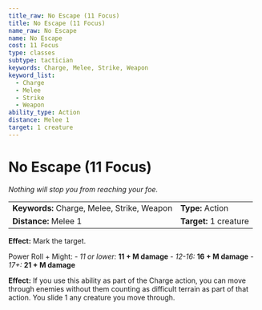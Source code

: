 ```yaml
---
title_raw: No Escape (11 Focus)
title: No Escape (11 Focus)
name_raw: No Escape
name: No Escape
cost: 11 Focus
type: classes
subtype: tactician
keywords: Charge, Melee, Strike, Weapon
keyword_list:
  - Charge
  - Melee
  - Strike
  - Weapon
ability_type: Action
distance: Melee 1
target: 1 creature
---
```


# No Escape (11 Focus)

*Nothing will stop you from reaching your foe.*

|                                             |                        |
| :------------------------------------------ | :--------------------- |
| **Keywords:** Charge, Melee, Strike, Weapon | **Type:** Action       |
| **Distance:** Melee 1                       | **Target:** 1 creature |

**Effect:** Mark the target.

Power Roll + Might: - *11 or lower:* **11 + M damage** - *12-16:* **16 + M damage** - *17+:* **21 + M damage**

**Effect:** If you use this ability as part of the Charge action, you can move through enemies without them counting as difficult terrain as part of that action. You slide 1 any creature you move through.
